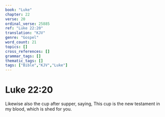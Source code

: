 ```yaml
---
book: "Luke"
chapter: 22
verse: 20
ordinal_verse: 25885
ref: "Luke 22:20"
translation: "KJV"
genre: "Gospel"
word_count: 21
topics: []
cross_references: []
grammar_tags: []
thematic_tags: []
tags: ["Bible","KJV","Luke"]
---
```


# Luke 22:20

Likewise also the cup after supper, saying, This cup is the new testament in my blood, which is shed for you.
